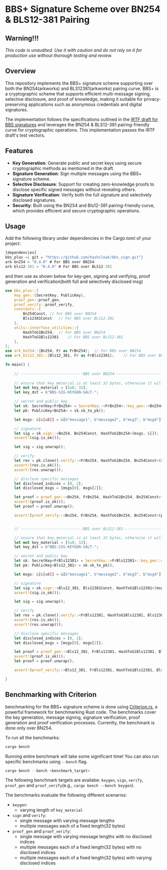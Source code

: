 # BBS+ Signature Scheme over BN254 & BLS12-381 Pairing

## Warning!!!

*This code is unaudited. Use it with caution and do not rely on it for production use without thorough testing and review.*

## Overview

This repository implements the BBS+ signature scheme supporting over both the BN254(arkworks) and BLS12381(arkworks) pairing curve. BBS+ is a cryptographic scheme that supports efficient multi-message signing, selective disclosure, and proof of knowledge, making it suitable for privacy-preserving applications such as anonymous credentials and digital signatures.

The implementation follows the specifications outlined in the [IRTF draft for BBS signatures](https://identity.foundation/bbs-signature/draft-irtf-cfrg-bbs-signatures.html) and leverages the BN254 & BLS12-381 pairing-friendly curve for cryptographic operations. This implementation passes the IRTF draft's test vectors.

## Features

- **Key Generation**: Generate public and secret keys using secure cryptographic methods as mentioned in the draft.
- **Signature Generation**: Sign multiple messages using the BBS+ signature scheme.
- **Selective Disclosure**: Support for creating zero-knowledge proofs to disclose specific signed messages without revealing others.
- **Signature Verification**: Verify both the full signature and selectively disclosed signatures.
- **Security**: Built using the BN254 and Bls12-381 pairing-friendly curve, which provides efficient and secure cryptographic operations.

## Usage

Add the following library under dependencies in the Cargo.toml of your project:
```rust
[dependencies]
bbs_plus ={ git = "https://github.com/hashcloak/bbs_sign.git"}
ark-bn254 = "0.4.0" # For BBS over BN254
ark-bls12-381 = "0.4.0" # For BBS over BLS12-381
```
and then use as shown below for key-gen, signing and verifying, proof generation and verification(both full and selectively disclosed msg)

```rust
use bbs_plus::{
    key_gen::{SecretKey, PublicKey},
    proof_gen::proof_gen,
    proof_verify::proof_verify,
    constants::{
        Bn254Const, // For BBS over BN254
        Bls12381Const   // For BBS over BLS12-381
    },
    utils::interface_utilities::{ 
        HashToG1Bn254,  // For BBS over BN254
        HashToG1Bls12381    // For BBS over BLS12-381
    },
};
use ark_bn254::{Bn254, Fr as FrBn254};  // For BBS over BN254
use ark_bls12_381::{Bls12_381, Fr as FrBls12381};    // For BBS over BLS12-381

fn main() {
    
    // ----------------------------BBS over BN254------------------------------------- 
    
    // ensure that key_meterial is at least 32 bytes, otherwise it will panic
    let mut key_material = [5u8; 32];
    let key_dst = b"BBS-SIG-KEYGEN-SALT-";

    // secret and public key
    let sk: SecretKey<FrBn254> = SecretKey::<FrBn254>::key_gen::<Bn254>(&mut key_material, &[], key_dst.as_slice()).unwrap();
    let pk: PublicKey<Bn254> = sk.sk_to_pk();

    let msgs: &[&[u8]] = &[b"message1", b"message2", b"msg3", b"msg4"];

    // signature
    let sig = sk.sign::<Bn254, Bn254Const, HashToG1Bn254>(msgs, &[]);
    assert!(sig.is_ok());

    let sig = sig.unwrap();

    // verify
    let res = pk.clone().verify::<FrBn254, HashToG1Bn254, Bn254Const>(sig, &[], msgs);
    assert!(res.is_ok());
    assert!(res.unwrap());

    // disclose specific messages
    let disclosed_indices = [0, 2];
    let disclosed_msgs = [msgs[0], msgs[2]];

    let proof = proof_gen::<Bn254, FrBn254, HashToG1Bn254, Bn254Const>(pk.clone(), sig, &[], &[], msgs, disclosed_indices.as_slice());
    assert!(proof.is_ok());
    let proof = proof.unwrap();

    assert!(proof_verify::<Bn254, FrBn254, HashToG1Bn254, Bn254Const>(pk, proof, &[], &[], disclosed_msgs.as_slice(), disclosed_indices.as_slice()).unwrap());


    // ----------------------------BBS over BLS12-381------------------------------------- 

    // ensure that key_meterial is at least 32 bytes, otherwise it will panic
    let mut key_material = [5u8; 32];
    let key_dst = b"BBS-SIG-KEYGEN-SALT-";

    // secret and public key
    let sk: SecretKey<FrBls12381> = SecretKey::<FrBls12381>::key_gen::<Bls12_381>(&mut key_material, &[], key_dst.as_slice()).unwrap();
    let pk: PublicKey<Bls12_381> = sk.sk_to_pk();

    let msgs: &[&[u8]] = &[b"message1", b"message2", b"msg3", b"msg4"];

    // signature
    let sig = sk.sign::<Bls12_381, Bls12381Const, HashToG1Bls12381>(msgs, &[]);
    assert!(sig.is_ok());

    let sig = sig.unwrap();

    // verify
    let res = pk.clone().verify::<FrBls12381, HashToG1Bls12381, Bls12381Const>(sig, &[], msgs);
    assert!(res.is_ok());
    assert!(res.unwrap());

    // disclose specific messages
    let disclosed_indices = [0, 2];
    let disclosed_msgs = [msgs[0], msgs[2]];

    let proof = proof_gen::<Bls12_381, FrBls12381, HashToG1Bls12381, Bls12381Const>(pk.clone(), sig, &[], &[], msgs, disclosed_indices.as_slice());
    assert!(proof.is_ok());
    let proof = proof.unwrap();

    assert!(proof_verify::<Bls12_381, FrBls12381, HashToG1Bls12381, Bls12381Const>(pk, proof, &[], &[], disclosed_msgs.as_slice(), disclosed_indices.as_slice()).unwrap());

}

```
## Benchmarking with Criterion

benchmarking for the BBS+ signature scheme is done using [Criterion.rs](https://github.com/bheisler/criterion.rs), a powerful framework for benchmarking Rust code. The benchmarks cover the key generation, message signing, signature verification, proof generation and proof verification processes. Currenlty, the benchmark is done only over BN254.

To run all the benchmarks:
```rust
cargo bench
```
Running entire benchmark will take some significant time! You can also run specific benchmarks using `--bench` flag.
```rust
cargo bench --bench <benchmark_target>
```
The following benchmark targets are availabe: `keygen`, `sign`, `verify`, `proof_gen` and `proof_verify`(e.g., `cargo bench --bench keygen`).

The benchmarks evaluate the following different scenarios:
- `keygen`: 
    - varying length of `key_material`
- `sign` and `verify`: 
    - single message with varying message lengths 
    - multiple messages each of a fixed length(32 bytes)
- `proof_gen` and `proof_verify`: 
    - single message with varying message lengths with no disclosed indices
    - multiple messages each of a fixed length(32 bytes) with no disclosed indices 
    - multiple messages each of a fixed length(32 bytes) with varying disclosed indices